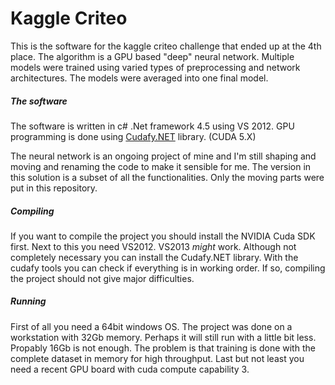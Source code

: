 Kaggle Criteo
=============

This is the software for the kaggle criteo challenge that ended up at the 4th place.
The algorithm is a GPU based "deep" neural network. Multiple models were trained using varied types of preprocessing and network architectures. The models were averaged into one final model.

##### The software
The software is written in c# .Net framework 4.5 using VS 2012.
GPU programming is done using [Cudafy.NET](https://cudafy.codeplex.com/) library. (CUDA 5.X)

The neural network is an ongoing project of mine and I'm still shaping and moving and renaming the code to make it sensible for me. The version in this solution is a subset of all the functionalities. Only the moving parts were put in this repository.

##### Compiling
If you want to compile the project you should install the NVIDIA Cuda SDK first.
Next to this you need VS2012. VS2013 *might* work. Although not completely necessary you can install the Cudafy.NET library.
With the cudafy tools you can check if everything is in working order. If so, compiling the project should not give major difficulties.

##### Running
First of all you need a 64bit windows OS.
The project was done on a workstation with 32Gb memory. Perhaps it will still run with a little bit less.
Propably 16Gb is not enough. The problem is that training is done with the complete dataset in memory for high throughput.
Last but not least you need a recent GPU board with cuda compute capability 3.




